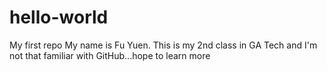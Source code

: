 # hello-world
My first repo
My name is Fu Yuen. This is my 2nd class in GA Tech and I'm not that familiar with GitHub...hope to learn more

